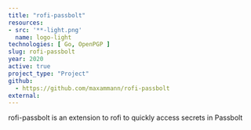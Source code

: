 ```yaml
---
title: "rofi-passbolt"
resources:
- src: '**-light.png'
  name: logo-light
technologies: [ Go, OpenPGP ]
slug: rofi-passbolt
year: 2020
active: true
project_type: "Project"
github:
  - https://github.com/maxammann/rofi-passbolt
external:
---
```

rofi-passbolt is an extension to rofi to quickly access secrets in Passbolt